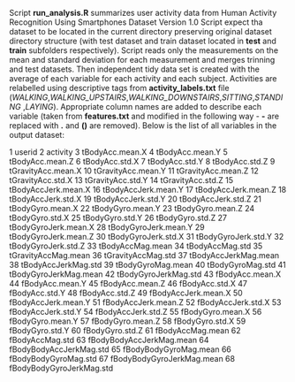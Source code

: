 Script **run_analysis.R** summarizes user activity data from Human Activity Recognition Using Smartphones Dataset Version 1.0 Script expect tha dataset to be located in the current directory preserving original dataset directory structure (with
test dataset and train dataset located in **test** and **train** subfolders respectively). Script reads only the measurements on the mean and standard deviation for each measurement and merges trinning and test datasets. Then independent tidy data set is created with the average of each variable for each activity and each subject. Activities are relabelled using 
descriptive tags from **activity_labels.txt** file (*WALKING*,*WALKING_UPSTAIRS*,*WALKING_DOWNSTAIRS*,*SITTING*,*STANDING*
,*LAYING*). Appropriate column names are added to describe each variable (taken from **features.txt** and modified in the 
following way - **-** are replaced with **.** and **()** are removed). Below is the list of all variables in the output dataset:

1 userid
2 activity
3 tBodyAcc.mean.X
4 tBodyAcc.mean.Y
5 tBodyAcc.mean.Z
6 tBodyAcc.std.X
7 tBodyAcc.std.Y
8 tBodyAcc.std.Z
9 tGravityAcc.mean.X
10 tGravityAcc.mean.Y
11 tGravityAcc.mean.Z
12 tGravityAcc.std.X
13 tGravityAcc.std.Y
14 tGravityAcc.std.Z
15 tBodyAccJerk.mean.X
16 tBodyAccJerk.mean.Y
17 tBodyAccJerk.mean.Z
18 tBodyAccJerk.std.X
19 tBodyAccJerk.std.Y
20 tBodyAccJerk.std.Z
21 tBodyGyro.mean.X
22 tBodyGyro.mean.Y
23 tBodyGyro.mean.Z
24 tBodyGyro.std.X
25 tBodyGyro.std.Y
26 tBodyGyro.std.Z
27 tBodyGyroJerk.mean.X
28 tBodyGyroJerk.mean.Y
29 tBodyGyroJerk.mean.Z
30 tBodyGyroJerk.std.X
31 tBodyGyroJerk.std.Y
32 tBodyGyroJerk.std.Z
33 tBodyAccMag.mean
34 tBodyAccMag.std
35 tGravityAccMag.mean
36 tGravityAccMag.std
37 tBodyAccJerkMag.mean
38 tBodyAccJerkMag.std
39 tBodyGyroMag.mean
40 tBodyGyroMag.std
41 tBodyGyroJerkMag.mean
42 tBodyGyroJerkMag.std
43 fBodyAcc.mean.X
44 fBodyAcc.mean.Y
45 fBodyAcc.mean.Z
46 fBodyAcc.std.X
47 fBodyAcc.std.Y
48 fBodyAcc.std.Z
49 fBodyAccJerk.mean.X
50 fBodyAccJerk.mean.Y
51 fBodyAccJerk.mean.Z
52 fBodyAccJerk.std.X
53 fBodyAccJerk.std.Y
54 fBodyAccJerk.std.Z
55 fBodyGyro.mean.X
56 fBodyGyro.mean.Y
57 fBodyGyro.mean.Z
58 fBodyGyro.std.X
59 fBodyGyro.std.Y
60 fBodyGyro.std.Z
61 fBodyAccMag.mean
62 fBodyAccMag.std
63 fBodyBodyAccJerkMag.mean
64 fBodyBodyAccJerkMag.std
65 fBodyBodyGyroMag.mean
66 fBodyBodyGyroMag.std
67 fBodyBodyGyroJerkMag.mean
68 fBodyBodyGyroJerkMag.std
